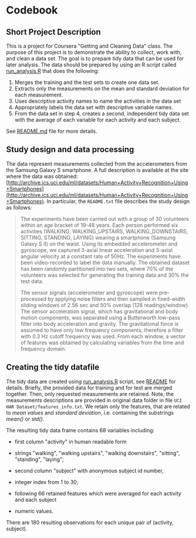 # Codebook

## Short Project Description

This is a project for Coursera "Getting and Cleaning Data" class. The purpose of this project is to demonstrate the ability to collect, work with, and clean a data set. The goal is to prepare tidy data that can be used for later analysis. The data should be prepared by using an R script called [run_analysis.R](run_analysis.R) that does the following:

1. Merges the training and the test sets to create one data set.
2. Extracts only the measurements on the mean and standard deviation for each measurement. 
3. Uses descriptive activity names to name the activities in the data set
4. Appropriately labels the data set with descriptive variable names. 
5. From the data set in step 4, creates a second, independent tidy data set with the average of each variable for each activity and each subject.

See [README.md](README.md) file for more details.

## Study design and data processing

The data represent measurements collected from the accelerometers from the Samsung Galaxy S smartphone. A full description is available at the site where the data was obtained: [http://archive.ics.uci.edu/ml/datasets/Human+Activity+Recognition+Using+Smartphones](http://archive.ics.uci.edu/ml/datasets/Human+Activity+Recognition+Using+Smartphones). In particular, the ``README.txt`` file describes the study design as follows:

> The experiments have been carried out with a group of 30 volunteers within an age bracket of 19-48 years. Each person performed six activities (WALKING, WALKING_UPSTAIRS, WALKING_DOWNSTAIRS, SITTING, STANDING, LAYING) wearing a smartphone (Samsung Galaxy S II) on the waist. Using its embedded accelerometer and gyroscope, we captured 3-axial linear acceleration and 3-axial angular velocity at a constant rate of 50Hz. The experiments have been video-recorded to label the data manually. The obtained dataset has been randomly partitioned into two sets, where 70% of the volunteers was selected for generating the training data and 30% the test data.
>
> The sensor signals (accelerometer and gyroscope) were pre-processed by applying noise filters and then sampled in fixed-width sliding windows of 2.56 sec and 50% overlap (128 readings/window). The sensor acceleration signal, which has gravitational and body motion components, was separated using a Butterworth low-pass filter into body acceleration and gravity. The gravitational force is assumed to have only low frequency components, therefore a filter with 0.3 Hz cutoff frequency was used. From each window, a vector of features was obtained by calculating variables from the time and frequency domain.

## Creating the tidy datafile

The tidy data are created using [run_analysis.R](run_analysis.R) script, see [README](README.md) for details. Briefly, the provided data for training and for test are merged together. Then, only requested measurements are retained. Note, the measurements descriptions are provided in original data folder in file ``UCI HAR Dataset/features_info.txt``. We retain only the features, that are related to _mean values_ and _standard deviation_, i.e. containing the substrings _mean()_ or _std()_. 

The resulting tidy data frame contains 68 variables including:

* first column "activity" in human readable form
 + strings "walking", "walking upstairs", "walking downstairs", "sitting", "standing", "laying";
* second column "subject" with anonymous subject id number,
 + integer index from 1 to 30;
* following 66 retained features which were averaged for each activity and each subject
 + numeric values.

There are 180 resulting observations for each unique pair of (activity, subject).
